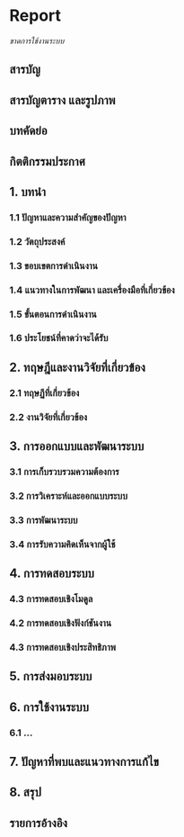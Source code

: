 # Report

*ขาดการใช้งานระบบ*

## สารบัญ

## สารบัญตาราง และรูปภาพ

## บทคัดย่อ

## กิตติกรรมประกาศ

## 1. บทนำ
### 1.1 ปัญหาและความสำคัญของปัญหา
### 1.2 วัตถุประสงค์
### 1.3 ขอบเขตการดำเนินงาน
### 1.4 แนวทางในการพัฒนา และเครื่องมือที่เกี่ยวข้อง
### 1.5 ขั้นตอนการดำเนินงาน
### 1.6 ประโยชน์ที่คาดว่าจะได้รับ

## 2. ทฤษฎีและงานวิจัยที่เกี่ยวข้อง
### 2.1 ทฤษฏีที่เกี่ยวข้อง
### 2.2 งานวิจัยที่เกี่ยวข้อง

## 3. การออกแบบและพัฒนาระบบ
### 3.1 การเก็บรวบรวมความต้องการ
### 3.2 การวิเคราะห์และออกแบบระบบ
### 3.3 การพัฒนาระบบ
### 3.4 การรับความคิดเห็นจากผู้ใช้

## 4. การทดสอบระบบ
### 4.3 การทดสอบเชิงโมดูล
### 4.2 การทดสอบเชิงฟังก์ชันงาน
### 4.3 การทดสอบเชิงประสิทธิภาพ

## 5. การส่งมอบระบบ

## 6. การใช้งานระบบ
### 6.1 …

## 7. ปัญหาที่พบและแนวทางการแก้ไข

## 8. สรุป

## รายการอ้างอิง
